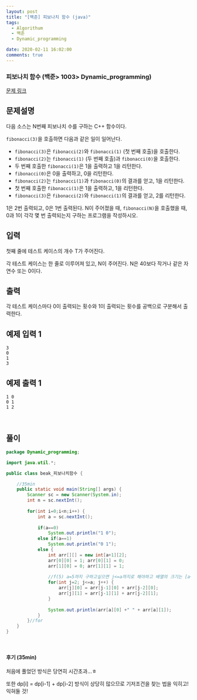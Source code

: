 ```yaml
---
layout: post
title: "[백준] 피보나치 함수 (java)"
tags:
  - Algorithum
  - 백준
  - Dynamic_programming

date: 2020-02-11 16:02:00
comments: true
---
```




###   피보나치 함수 (백준> 1003> Dynamic_programming)

[문제 링크](https://www.acmicpc.net/problem/1003 )

## 문제설명

다음 소스는 N번째 피보나치 수를 구하는 C++ 함수이다.

`fibonacci(3)`을 호출하면 다음과 같은 일이 일어난다.

- `fibonacci(3)`은 `fibonacci(2)`와 `fibonacci(1)` (첫 번째 호출)을 호출한다.
- `fibonacci(2)`는 `fibonacci(1)` (두 번째 호출)과 `fibonacci(0)`을 호출한다.
- 두 번째 호출한 `fibonacci(1)`은 1을 출력하고 1을 리턴한다.
- `fibonacci(0)`은 0을 출력하고, 0을 리턴한다.
- `fibonacci(2)`는 `fibonacci(1)`과 `fibonacci(0)`의 결과를 얻고, 1을 리턴한다.
- 첫 번째 호출한 `fibonacci(1)`은 1을 출력하고, 1을 리턴한다.
- `fibonacci(3)`은 `fibonacci(2)`와 `fibonacci(1)`의 결과를 얻고, 2를 리턴한다.

1은 2번 출력되고, 0은 1번 출력된다. N이 주어졌을 때, `fibonacci(N)`을 호출했을 때, 0과 1이 각각 몇 번 출력되는지 구하는 프로그램을 작성하시오.

## 입력

첫째 줄에 테스트 케이스의 개수 T가 주어진다.

각 테스트 케이스는 한 줄로 이루어져 있고, N이 주어진다. N은 40보다 작거나 같은 자연수 또는 0이다.

## 출력

각 테스트 케이스마다 0이 출력되는 횟수와 1이 출력되는 횟수를 공백으로 구분해서 출력한다.

## 예제 입력 1

```
3
0
1
3
```

## 예제 출력 1

```
1 0
0 1
1 2
```

<br>

## 풀이

```java
package Dynamic_programming;

import java.util.*;

public class beak_피보나치함수 {

	//35min
	public static void main(String[] args) {
		Scanner sc = new Scanner(System.in);
		int n = sc.nextInt();
		
		for(int i=0;i<n;i++) {
			int a = sc.nextInt();
			
			if(a==0)
				System.out.println("1 0");
			else if(a==1)
				System.out.println("0 1");
			else {
				int arr[][] = new int[a+1][2];
				arr[0][0] = 1; arr[0][1] = 0;
				arr[1][0] = 0; arr[1][1] = 1;
				
				//f(5) a=5까지 구하고싶으면 j<=a까지로 해야하고 배열의 크기는 [a+1] 출력할때는 [a][0] + [a][1]
				for(int j=2; j<=a; j++) {
					arr[j][0] = arr[j-1][0] + arr[j-2][0];
					arr[j][1] = arr[j-1][1] + arr[j-2][1];
				}
				
				System.out.println(arr[a][0] +" " + arr[a][1]);
			}
		}//for	
	}
}

```

<br>

#### 후기 (35min)

처음에 풀었던 방식은 당연히 시간초과...ㅎ <br>

또한 dp[i] = dp[i-1] + dp[i-2] 방식이 상당히 많으므로 기저조건을 찾는 법을 익히고! 익혀둘 것!